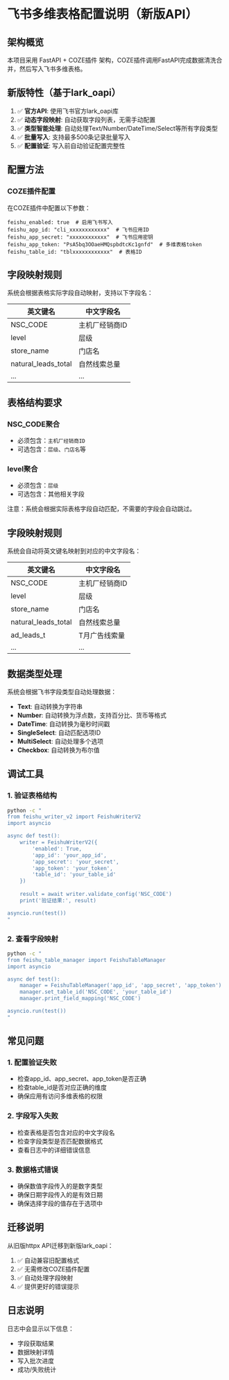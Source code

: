 # 飞书多维表格配置说明（新版API）

## 架构概览

本项目采用 FastAPI + COZE插件 架构，COZE插件调用FastAPI完成数据清洗合并，然后写入飞书多维表格。

## 新版特性（基于lark_oapi）

1. ✅ **官方API**: 使用飞书官方lark_oapi库
2. ✅ **动态字段映射**: 自动获取字段列表，无需手动配置
3. ✅ **类型智能处理**: 自动处理Text/Number/DateTime/Select等所有字段类型
4. ✅ **批量写入**: 支持最多500条记录批量写入
5. ✅ **配置验证**: 写入前自动验证配置完整性

## 配置方法

### COZE插件配置

在COZE插件中配置以下参数：

```
feishu_enabled: true  # 启用飞书写入
feishu_app_id: "cli_xxxxxxxxxxxx"  # 飞书应用ID
feishu_app_secret: "xxxxxxxxxxxx"  # 飞书应用密钥
feishu_app_token: "PsA5bq3OOaeHMQspbdtcKc1gnfd"  # 多维表格token
feishu_table_id: "tblxxxxxxxxxxxx"  # 表格ID
```

## 字段映射规则

系统会根据表格实际字段自动映射，支持以下字段名：

| 英文键名 | 中文字段名 |
|---------|-----------|
| NSC_CODE | 主机厂经销商ID |
| level | 层级 |
| store_name | 门店名 |
| natural_leads_total | 自然线索总量 |
| ... | ... |

## 表格结构要求

### NSC_CODE聚合
- 必须包含：`主机厂经销商ID`
- 可选包含：`层级`、`门店名`等

### level聚合  
- 必须包含：`层级`
- 可选包含：其他相关字段

注意：系统会根据实际表格字段自动匹配，不需要的字段会自动跳过。

## 字段映射规则

系统会自动将英文键名映射到对应的中文字段名：

| 英文键名 | 中文字段名 |
|---------|-----------|
| NSC_CODE | 主机厂经销商ID |
| level | 层级 |
| store_name | 门店名 |
| natural_leads_total | 自然线索总量 |
| ad_leads_t | T月广告线索量 |
| ... | ... |

## 数据类型处理

系统会根据飞书字段类型自动处理数据：

- **Text**: 自动转换为字符串
- **Number**: 自动转换为浮点数，支持百分比、货币等格式
- **DateTime**: 自动转换为毫秒时间戳
- **SingleSelect**: 自动匹配选项ID
- **MultiSelect**: 自动处理多个选项
- **Checkbox**: 自动转换为布尔值

## 调试工具

### 1. 验证表格结构

```bash
python -c "
from feishu_writer_v2 import FeishuWriterV2
import asyncio

async def test():
    writer = FeishuWriterV2({
        'enabled': True,
        'app_id': 'your_app_id',
        'app_secret': 'your_secret',
        'app_token': 'your_token',
        'table_id': 'your_table_id'
    })
    
    result = await writer.validate_config('NSC_CODE')
    print('验证结果:', result)

asyncio.run(test())
"
```

### 2. 查看字段映射

```bash
python -c "
from feishu_table_manager import FeishuTableManager
import asyncio

async def test():
    manager = FeishuTableManager('app_id', 'app_secret', 'app_token')
    manager.set_table_id('NSC_CODE', 'your_table_id')
    manager.print_field_mapping('NSC_CODE')

asyncio.run(test())
"
```

## 常见问题

### 1. 配置验证失败
- 检查app_id、app_secret、app_token是否正确
- 检查table_id是否对应正确的维度
- 确保应用有访问多维表格的权限

### 2. 字段写入失败
- 检查表格是否包含对应的中文字段名
- 检查字段类型是否匹配数据格式
- 查看日志中的详细错误信息

### 3. 数据格式错误
- 确保数值字段传入的是数字类型
- 确保日期字段传入的是有效日期
- 确保选择字段的值存在于选项中

## 迁移说明

从旧版httpx API迁移到新版lark_oapi：

1. ✅ 自动兼容旧配置格式
2. ✅ 无需修改COZE插件配置
3. ✅ 自动处理字段映射
4. ✅ 提供更好的错误提示

## 日志说明

日志中会显示以下信息：
- 字段获取结果
- 数据映射详情
- 写入批次进度
- 成功/失败统计